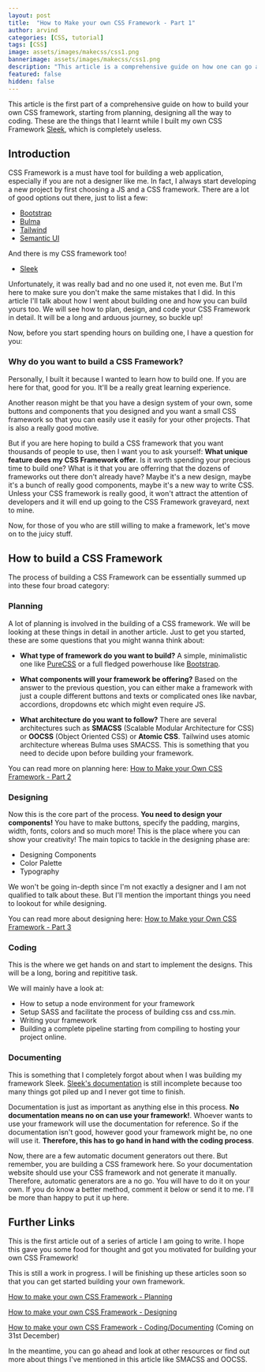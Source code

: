 ```yaml
---
layout: post
title:  "How to Make your own CSS Framework - Part 1"
author: arvind
categories: [CSS, tutorial]
tags: [CSS]
image: assets/images/makecss/css1.png
bannerimage: assets/images/makecss/css1.png
description: "This article is a comprehensive guide on how one can go about making their own CSS framework"
featured: false
hidden: false
---
```



This article is the first part of a comprehensive guide on how to build your own CSS framework, starting from planning, designing all the way to coding. These are the things that I learnt while I built my own CSS Framework <a href="https://sleek.arvindrs.com/" target="_blank">Sleek</a>, which is completely useless.




## Introduction

CSS Framework is a must have tool for building a web application, especially if you are not a designer like me. In fact, I always start developing a new project by first choosing a JS and a CSS framework. There are a lot of good options out there, just to list a few:

* <a href="https://getbootstrap.com/" target="_blank" rel="nofollow">Bootstrap</a>
* <a href="https://www.bulma.io" target="_blank" rel="nofollow">Bulma</a>
* <a href="https://tailwindcss.com/" target="_blank" rel="nofollow">Tailwind</a>
* <a href="https://semantic-ui.com/" target="_blank" rel="nofollow">Semantic UI</a>

And there is my CSS framework too!

* <a href="https://sleek.arvindrs.com/" target="_blank">Sleek</a>

Unfortunately, it was really bad and no one used it, not even me. But I'm here to make sure you don't make the same mistakes that I did. In this article I'll talk about how I went about building one and how you can build yours too. We will see how to plan, design, and code your CSS Framework in detail. It will be a long and arduous journey, so buckle up!

Now, before you start spending hours on building one, I have a question for you:

### Why do you want to build a CSS Framework?

Personally, I built it because I wanted to learn how to build one. If you are here for that, good for you. It'll be a really great learning experience. 

Another reason might be that you have a design system of your own, some buttons and components that you designed and you want a small CSS framework so that you can easily use it easily for your other projects. That is also a really good motive.


But if you are here hoping to build a CSS framework that you want thousands of people to use, then I want you to ask yourself: **What unique feature does my CSS Framework offer**. Is it worth spending your precious time to build one? What is it that you are offerring that the dozens of frameworks out there don't already have? Maybe it's a new design, maybe it's a bunch of really good components, maybe it's a new way to write CSS. Unless your CSS framework is really good, it won't attract the attention of developers and it will end up going to the CSS Framework graveyard, next to mine. 


Now, for those of you who are still willing to make a framework, let's move on to the juicy stuff. 

## How to build a CSS Framework

The process of building a CSS Framework can be essentially summed up into these four broad category:


### Planning

A lot of planning is involved in the building of a CSS framework. We will be looking at these things in detail in another article. Just to get you started, these are some questions that you might wanna think about:

* **What type of framework do you want to build?** A simple, minimalistic one like <a href="https://purecss.io/" rel="nofollow" target="_blank"> PureCSS</a> or a full fledged powerhouse like <a href="https://getbootstrap.com/" target="_blank" rel="nofollow">Bootstrap</a>.

* **What components will your framework be offering?** Based on the answer to the previous question, you can either make a framework with just a couple different buttons and texts or complicated ones like navbar, accordions, dropdowns etc which might even require JS.

* **What architecture do you want to follow?** There are several architectures such as **SMACSS** (Scalable Modular Architecture for CSS) or **OOCSS** (Object Oriented CSS) or **Atomic CSS**. Tailwind uses atomic architecture whereas Bulma uses SMACSS. This is something that you need to decide upon before building your framework.


You can read more on planning here: <a href="{{site.url}}/how-to-make-your-own-css-framework-part-2">How to Make your Own CSS Framework - Part 2 </a>

### Designing

Now this is the core part of the process. **You need to design your components!** You have to make buttons, specify the padding, margins, width, fonts, colors and so much more! This is the place where you can show your creativity! The main topics to tackle in the designing phase are:

* Designing Components
* Color Palette
* Typography

We won't be going in-depth since I'm not exactly a designer and I am not qualified to talk about these. But I'll mention the important things you need to lookout for while designing.

You can read more about designing here: <a href="{{site.url}}/how-to-make-your-own-css-framework-part-3">How to Make your Own CSS Framework - Part 3 </a>

### Coding

This is the where we get hands on and start to implement the designs. This will be a long, boring and repititive task.

We will mainly have a look at:

* How to setup a node environment for your framework
* Setup SASS and facilitate the process of building css and css.min.
* Writing your framework
* Building a complete pipeline starting from compiling to hosting your project online.

### Documenting

This is something that I completely forgot about when I was building my framework Sleek. <a href="https://sleek.arvindrs.com/documentation" target="_blank">Sleek's documentation</a> is still incomplete because too many things got piled up and I never got time to finish. 

Documentation is just as important as anything else in this process. **No documentation means no on can use your framework!**. Whoever wants to use your framework will use the documentation for reference. So if the documentation isn't good, however good your framework might be, no one will use it. **Therefore, this has to go hand in hand with the coding process**.

Now, there are a few automatic document generators out there. But remember, you are building a CSS framework here. So your documentation website should use your CSS framework and not generate it manually. Therefore, automatic generators are a no go. You will have to do it on your own. If you do know a better method, comment it below or send it to me. I'll be more than happy to put it up here.



## Further Links

This is the first article out of a series of article I am going to write. I hope this gave you some food for thought and got you motivated for building your own CSS Framework! 

This is still a work in progress. I will be finishing up these articles soon so that you can get started building your own framework.

<a href="{{site.url}}/how-to-make-your-own-css-framework-part-2">How to make your own CSS Framework - Planning</a>

<a href="{{site.url}}/how-to-make-your-own-css-framework-part-3">How to make your own CSS Framework - Designing</a>

<a href="javascript:void(0)">How to make your own CSS Framework - Coding/Documenting</a> (Coming on 31st December)


In the meantime, you can go ahead and look at other resources or find out more about things I've mentioned in this article like SMACSS and OOCSS.